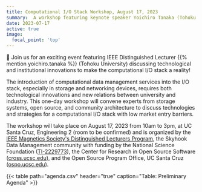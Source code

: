 ```yaml
---
title: Computational I/O Stack Workshop, August 17, 2023
summary:  A workshop featuring keynote speaker Yoichiro Tanaka (Tohoku University) that will take place from 10am to 3pm (PT), at UC Santa Cruz in the Engineering 2 building (room to be confirmed).
date: 2023-07-17
active: true
image:
  focal_point: 'top'
---
```


👋 Join us for an exciting event featuring IEEE Distinguished Lecturer {{% mention yoichiro.tanaka %}} (Tohoku University) discussing technological and institutional innovations to make the computational I/O stack a reality!

The introduction of computational data management services into the I/O stack, especially in storage and networking devices, requires both technological innovations and new relations between university and industry. This one-day workshop will convene experts from storage systems, open source, and community architecture to discuss technologies and strategies for a computational I/O stack with low market entry barriers.

The workshop will take place on August 17, 2023 from 10am to 3pm, at UC Santa Cruz, Engineering 2 (room to be confirmed) and is organized by the [IEEE Magnetics Society's Distinguished Lecturers Program][web-ieee-lecturers], the Skyhook Data Management community with funding by the National Science Foundation ([TI-2229773][web-nsf-award]), the Center for Research in Open Source Software ([cross.ucsc.edu][web-cross]), and the Open Source Program Office, UC Santa Cruz ([ospo.ucsc.edu][web-ospo]).


{{< table path="agenda.csv" header="true" caption="Table: Preliminary Agenda" >}}

<!-- Resources -->
[web-ieee-lecturers]: https://ieeemagnetics.org/membership/educational-outreach/distinguished-lecturers
[web-nsf-award]:      https://www.nsf.gov/awardsearch/showAward?AWD_ID=2229773
[web-cross]:          https://cross.ucsc.edu
[web-ospo]:           https://ospo.ucsc.edu
